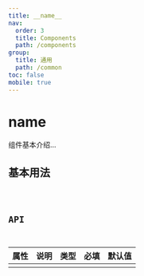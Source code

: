 ```yaml
---
title: __name__
nav:
  order: 3
  title: Components
  path: /components
group:
  title: 通用
  path: /common
toc: false
mobile: true
---
```


# __name__

组件基本介绍...

## 基本用法

<code src="./demos/Basic.tsx" />

## API

| 属性 | 说明 | 类型 | 必填 | 默认值 |
| ---- | ---- | ---- | ---- | ------ |
|      |      |      |      |        |
